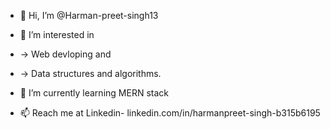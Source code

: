 - 👋 Hi, I’m @Harman-preet-singh13

- 👀 I’m interested in 
-   -> Web devloping and
-   -> Data structures and algorithms.

- 🌱 I’m currently learning MERN stack

- 📫 Reach me at Linkedin- linkedin.com/in/harmanpreet-singh-b315b6195 

<!---
Harman-preet-singh13/Harman-preet-singh13 is a ✨ special ✨ repository because its `README.md` (this file) appears on your GitHub profile.
You can click the Preview link to take a look at your changes.
--->
